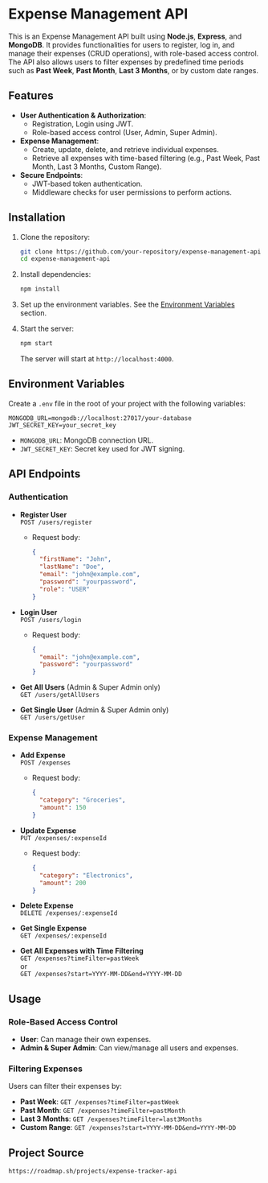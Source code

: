 # Expense Management API

This is an Expense Management API built using **Node.js**, **Express**, and **MongoDB**. It provides functionalities for users to register, log in, and manage their expenses (CRUD operations), with role-based access control. The API also allows users to filter expenses by predefined time periods such as **Past Week**, **Past Month**, **Last 3 Months**, or by custom date ranges.

## Features

- **User Authentication & Authorization**:
  - Registration, Login using JWT.
  - Role-based access control (User, Admin, Super Admin).
- **Expense Management**:
  - Create, update, delete, and retrieve individual expenses.
  - Retrieve all expenses with time-based filtering (e.g., Past Week, Past Month, Last 3 Months, Custom Range).
- **Secure Endpoints**:
  - JWT-based token authentication.
  - Middleware checks for user permissions to perform actions.

## Installation

1. Clone the repository:

   ```bash
   git clone https://github.com/your-repository/expense-management-api.git
   cd expense-management-api
   ```

2. Install dependencies:

   ```bash
   npm install
   ```

3. Set up the environment variables. See the [Environment Variables](#environment-variables) section.

4. Start the server:

   ```bash
   npm start
   ```

   The server will start at `http://localhost:4000`.

## Environment Variables

Create a `.env` file in the root of your project with the following variables:

```env
MONGODB_URL=mongodb://localhost:27017/your-database
JWT_SECRET_KEY=your_secret_key
```

- `MONGODB_URL`: MongoDB connection URL.
- `JWT_SECRET_KEY`: Secret key used for JWT signing.

## API Endpoints

### Authentication

- **Register User**  
  `POST /users/register`

  - Request body:
    ```json
    {
      "firstName": "John",
      "lastName": "Doe",
      "email": "john@example.com",
      "password": "yourpassword",
      "role": "USER"
    }
    ```

- **Login User**  
  `POST /users/login`

  - Request body:
    ```json
    {
      "email": "john@example.com",
      "password": "yourpassword"
    }
    ```

- **Get All Users** (Admin & Super Admin only)  
  `GET /users/getAllUsers`

- **Get Single User** (Admin & Super Admin only)  
  `GET /users/getUser`

### Expense Management

- **Add Expense**  
  `POST /expenses`

  - Request body:
    ```json
    {
      "category": "Groceries",
      "amount": 150
    }
    ```

- **Update Expense**  
  `PUT /expenses/:expenseId`

  - Request body:
    ```json
    {
      "category": "Electronics",
      "amount": 200
    }
    ```

- **Delete Expense**  
  `DELETE /expenses/:expenseId`

- **Get Single Expense**  
  `GET /expenses/:expenseId`

- **Get All Expenses with Time Filtering**  
  `GET /expenses?timeFilter=pastWeek`  
  or  
  `GET /expenses?start=YYYY-MM-DD&end=YYYY-MM-DD`

## Usage

### Role-Based Access Control

- **User**: Can manage their own expenses.
- **Admin & Super Admin**: Can view/manage all users and expenses.

### Filtering Expenses

Users can filter their expenses by:

- **Past Week**: `GET /expenses?timeFilter=pastWeek`
- **Past Month**: `GET /expenses?timeFilter=pastMonth`
- **Last 3 Months**: `GET /expenses?timeFilter=last3Months`
- **Custom Range**: `GET /expenses?start=YYYY-MM-DD&end=YYYY-MM-DD`

## Project Source

`https://roadmap.sh/projects/expense-tracker-api`
